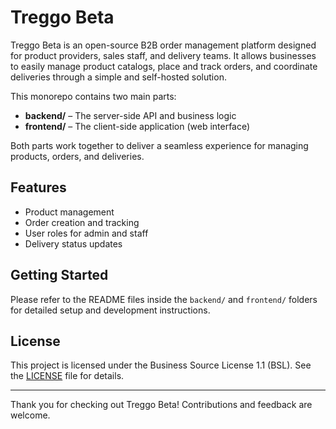 # Treggo Beta

Treggo Beta is an open-source B2B order management platform designed for product providers, sales staff, and delivery teams. It allows businesses to easily manage product catalogs, place and track orders, and coordinate deliveries through a simple and self-hosted solution.

This monorepo contains two main parts:

- **backend/** – The server-side API and business logic  
- **frontend/** – The client-side application (web interface)  

Both parts work together to deliver a seamless experience for managing products, orders, and deliveries.

## Features

- Product management  
- Order creation and tracking  
- User roles for admin and staff  
- Delivery status updates

## Getting Started

Please refer to the README files inside the `backend/` and `frontend/` folders for detailed setup and development instructions.

## License

This project is licensed under the Business Source License 1.1 (BSL). See the [LICENSE](./LICENSE) file for details.

---

Thank you for checking out Treggo Beta! Contributions and feedback are welcome.
